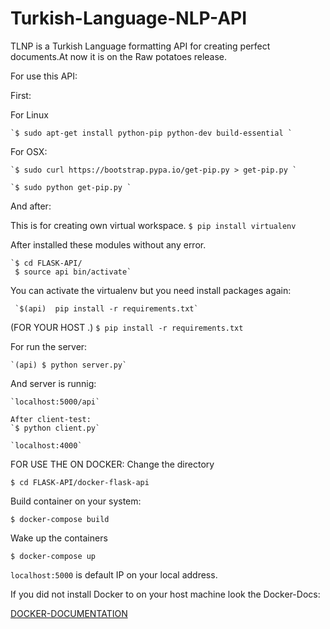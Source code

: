 # Turkish-Language-NLP-API
TLNP is a Turkish Language formatting API for creating perfect documents.At now it is on the
Raw potatoes release.

For use this API:

First:

For Linux

    `$ sudo apt-get install python-pip python-dev build-essential `

For OSX:

    `$ sudo curl https://bootstrap.pypa.io/get-pip.py > get-pip.py `

    `$ sudo python get-pip.py `


And after:

  This is for creating own virtual workspace.
    `$ pip install virtualenv`


After installed these modules without any error.

    `$ cd FLASK-API/
     $ source api bin/activate`

You can activate the virtualenv but you need install packages again:

     `$(api)  pip install -r requirements.txt`


(FOR YOUR HOST .)
     `$ pip install -r requirements.txt`

For run the server:

    `(api) $ python server.py`

And server is runnig:

    `localhost:5000/api`

    After client-test:
    `$ python client.py`

    `localhost:4000`


FOR USE THE ON DOCKER:
Change the directory

  `$ cd FLASK-API/docker-flask-api`

Build container on your system:

  `$ docker-compose build`

Wake up the containers

  `$ docker-compose up`

  `localhost:5000` is default IP on your local address.


If you did not install Docker to on your host machine look the Docker-Docs:

  [DOCKER-DOCUMENTATION](https://docs.docker.com/)

